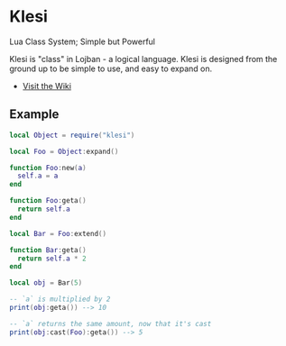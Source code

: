 
# Klesi
Lua Class System; Simple but Powerful

Klesi is "class" in Lojban - a logical language. Klesi is designed
from the ground up to be simple to use, and easy to expand on.

* [Visit the Wiki](doc-md/home.md)

## Example

``` lua
local Object = require("klesi")

local Foo = Object:expand()

function Foo:new(a)
  self.a = a
end

function Foo:geta()
  return self.a
end

local Bar = Foo:extend()

function Bar:geta()
  return self.a * 2
end

local obj = Bar(5)

-- `a` is multiplied by 2
print(obj:geta()) --> 10

-- `a` returns the same amount, now that it's cast
print(obj:cast(Foo):geta()) --> 5

```

